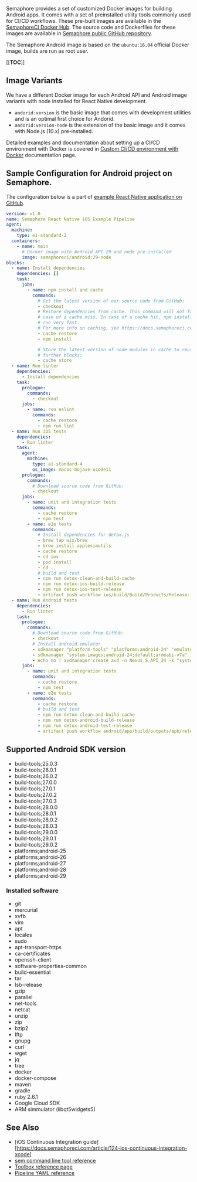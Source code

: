 Semaphore provides a set of customized Docker images for building Android apps. It comes with a set of preinstalled utility tools commonly used for CI/CD workflows. These pre-built images are available in the [SemaphoreCI Docker Hub](https://hub.docker.com/repository/docker/semaphoreci/android). The source code and Dockerfiles for these images are available in [Semaphore public GitHub repository](https://github.com/semaphoreci/docker-images/tree/master/dockerfiles/android).

The Semaphore Android image is based on the `ubuntu:16.04` official Docker image, builds are run as root user.

[[__TOC__]]

## Image Variants

We have a different Docker image for each Android API and Android image variants with node installed
for React Native development.

 - `andorid:version` is the basic image that comes with development utilities and is an optimal first choice for Andorid.
 - `andorid:version-node` is the extension of the basic image and it comes with Node.js (10.x) pre-installed.

Detailed examples and documentation about setting up a CI/CD environment with Docker is covered in [Custom CI/CD environment with Docker](https://docs.semaphoreci.com/article/127-custom-ci-cd-environment-with-docker) documentation page.

## Sample Configuration for Android project on Semaphore.
The configuration below is a part of [example React Native application on GitHub](https://github.com/semaphoreci-demos/semaphore-demo-react-native).

``` yaml
version: v1.0
name: Semaphore React Native iOS Example Pipeline
agent:
  machine:
    type: e1-standard-2
  containers:
    - name: main
      # Docker image with Android API 29 and node pre-installed
      image: semaphoreci/android:29-node
blocks:
  - name: Install dependencies
    dependencies: []
    task:
      jobs:
        - name: npm install and cache
          commands:
            # Get the latest version of our source code from GitHub:
            - checkout
            # Restore dependencies from cache. This command will not fail in
            # case of a cache miss. In case of a cache hit, npm install will
            # run very fast.
            # For more info on caching, see https://docs.semaphoreci.com/article/68-caching-dependencies
            - cache restore
            - npm install

            # Store the latest version of node modules in cache to reuse in
            # further blocks:
            - cache store
  - name: Run linter
    dependencies:
      - Install dependencies
    task:
      prologue:
        commands:
          - checkout
      jobs:
        - name: run eslint
          commands:
            - cache restore
            - npm run lint
  - name: Run iOS tests
    dependencies:
      - Run linter
    task:
      agent:
        machine:
          type: a1-standard-4
          os_image: macos-mojave-xcode11
      prologue:
        commands:
          # Download source code from GitHub:
          - checkout
      jobs:
        - name: unit and integration tests
          commands:
            - cache restore
            - npm test
        - name: e2e tests
          commands:
            # Install dependencies for detox.js
            - brew tap wix/brew
            - brew install applesimutils
            - cache restore
            - cd ios
            - pod install
            - cd ..
            # build and test
            - npm run detox-clean-and-build-cache
            - npm run detox-ios-build-release
            - npm run detox-ios-test-release
            - artifact push workflow ios/build/Build/Products/Release-iphonesimulator/ReactNativeSemaphoreNew.app
  - name: Run Android tests
    dependencies:
      - Run linter
    task:
      prologue:
        commands:
          # Download source code from GitHub:
          - checkout
          # Install android emulator
          - sdkmanager "platform-tools" "platforms;android-24" "emulator"
          - sdkmanager "system-images;android-24;default;armeabi-v7a"
          - echo no | avdmanager create avd -n Nexus_S_API_24 -k "system-images;android-24;default;armeabi-v7a" --device "Nexus S"
      jobs:
        - name: unit and integration tests
          commands:
            - cache restore
            - npm test
        - name: e2e tests
          commands:
            - cache restore
            # build and test
            - npm run detox-clean-and-build-cache
            - npm run detox-android-build-release
            - npm run detox-android-test-release
            - artifact push workflow android/app/build/outputs/apk/release/app-release.apk
```

## Supported Android SDK version

- build-tools;25.0.3
- build-tools;26.0.1
- build-tools;26.0.2
- build-tools;27.0.0
- build-tools;27.0.1
- build-tools;27.0.2
- build-tools;27.0.3
- build-tools;28.0.0
- build-tools;28.0.1
- build-tools;28.0.2
- build-tools;28.0.3
- build-tools;29.0.0
- build-tools;29.0.1
- build-tools;29.0.2
- platforms;android-25
- platforms;android-26
- platforms;android-27
- platforms;android-28
- platforms;android-29

### Installed software
- git
- mercurial
- xvfb
- vim
- apt
- locales
- sudo
- apt-transport-https
- ca-certificates
- openssh-client
- software-properties-common
- build-essential
- tar
- lsb-release
- gzip
- parallel
- net-tools
- netcat
- unzip
- zip
- bzip2
- lftp
- gnupg
- curl
- wget
- jq
- tree
- docker
- docker-compose
- maven
- gradle
- ruby 2.6.1
- Google Cloud SDK
- ARM simmulator (libqt5widgets5)


## See Also

- [iOS Continuous Integration guide][https://docs.semaphoreci.com/article/124-ios-continuous-integration-xcode]
- [sem command line tool reference](https://docs.semaphoreci.com/article/53-sem-reference)
- [Toolbox reference page](https://docs.semaphoreci.com/article/54-toolbox-reference)
- [Pipeline YAML reference](https://docs.semaphoreci.com/article/50-pipeline-yaml)
